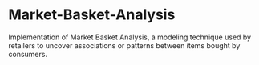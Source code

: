 # Market-Basket-Analysis
Implementation of Market Basket Analysis, a modeling technique used by retailers to uncover associations or patterns between items bought by consumers.
